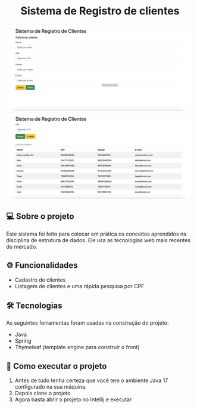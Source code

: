 <h1 align="center">
  Sistema de Registro de clientes
</h1>

<p align="center" style="margin-right: 8px">
  <img src="./readme_assets/screenshot_register.png" />
  <img src="./readme_assets/screenshot_clients.png" />
</p>

## 💻 Sobre o projeto

Este sistema foi feito para colocar em prática os conceitos aprendidos na disciplina de estrutura de dados. Ele usa as
tecnologias web mais recentes do mercado.

## ⚙️ Funcionalidades

- Cadastro de clientes
- Listagem de clientes e uma rápida pesquisa por CPF

## 🛠 Tecnologias

As seguintes ferramentas foram usadas na construção do projeto:

- Java
- Spring
- Thymeleaf (template engine para construir o front)

## 🚀 Como executar o projeto

1. Antes de tudo tenha certeza que você tem o ambiente Java 17 configurado na sua máquina.
2. Depois clone o projeto
3. Agora basta abrir o projeto no Intellij e executar

